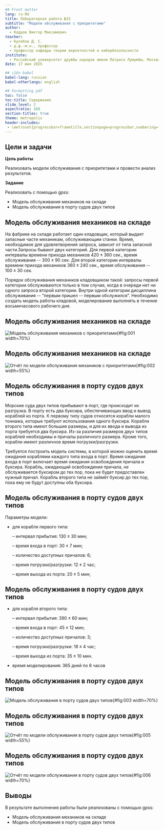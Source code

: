 ```yaml
---
## Front matter
lang: ru-RU
title: Лабораторная работа №15
subtitle: "Модели обслуживания с приоритетами"
author:
  - Кадров Виктор Максимович
teacher:
  - Кулябов Д. С.
  - д.ф.-м.н., профессор
  - профессор кафедры теории вероятностей и кибербезопасности 
institute:
  - Российский университет дружбы народов имени Патриса Лумумбы, Москва, Россия
date: 17 мая 2025

## i18n babel
babel-lang: russian
babel-otherlangs: english

## Formatting pdf
toc: false
toc-title: Содержание
slide_level: 2
aspectratio: 169
section-titles: true
theme: metropolis
header-includes:
 - \metroset{progressbar=frametitle,sectionpage=progressbar,numbering=fraction}
---
```


## Цели и задачи

**Цель работы**

Реализовать модели обслуживания с приоритетами и провести анализ результатов.

**Задание**

Реализовать с помощью gpss:

- Модель обслуживания механиков на складе
- Модель обслуживания в порту судов двух типов

## Модель обслуживания механиков на складе

На фабрике на складе работает один кладовщик, который выдает запасные части механикам, обслуживающим станки. Время, необходимое для удовлетворения запроса, зависит от типа запасной части.Запросы бывают двух категорий. Для первой категории интервалы времени прихода механиков $420 \pm 360$ сек., время обслуживания -- $300 \pm 90$ сек. Для второй категории интервалы времени прихода механиков $360 \pm 240$ сек., время обслуживания -- $100 \pm 30$ сек.

Порядок обслуживания механиков кладовщиком такой: запросы первой категории обслуживаются только в том случае, когда в очереди нет ни одного запроса второй категории. Внутри одной категории дисциплина обслуживания -- "первым пришел -- первым обслужился". Необходимо создать модель работы кладовой, моделирование выполнять в течение восьмичасового рабочего дня.

## Модель обслуживания механиков на складе

![Модель обслуживания механиков с приоритетами](image/1.png){#fig:001 width=70%}

## Модель обслуживания механиков на складе

![Отчёт по модели обслуживания механиков с приоритетами](image/2.png){#fig:002 width=55%}

## Модель обслуживания в порту судов двух типов

Морские суда двух типов прибывают в порт, где происходит их разгрузка. В порту есть два буксира, обеспечивающих ввод и вывод кораблей из порта. К первому типу судов относятся корабли малого тоннажа, которые требуют использования одного буксира. Корабли второго типа имеют большие размеры, и для их ввода и вывода из порта требуется два буксира. Из-за различия размеров двух типов кораблей необходимы и причалы различного размера. Кроме того, корабли имеют различное время погрузки/разгрузки. 

Требуется построить модель системы, в которой можно оценить время ожидания кораблями каждого типа входа в порт. Время ожидания входа в порт включает время ожидания освобождения причала и буксира. Корабль, ожидающий освобождения причала, не обслуживается буксиром до тех пор, пока не будет предоставлен нужный причал. Корабль второго типа не займёт буксир до тех пор, пока ему не будут доступны оба буксира.

## Модель обслуживания в порту судов двух типов

Параметры модели:

- для корабля первого типа:

  – интервал прибытия: $130 \pm 30$ мин;

  – время входа в порт: $30 \pm 7$ мин;

  – количество доступных причалов: 6;

  – время погрузки/разгрузки: $12 \pm 2$ час;

  – время выхода из порта: $20 \pm 5$ мин;
  
## Модель обслуживания в порту судов двух типов

- для корабля второго типа:

  – интервал прибытия: $390 \pm 60$ мин;

  – время входа в порт: $45 \pm 12$ мин;

  – количество доступных причалов: 3;

  – время погрузки/разгрузки: $18 \pm 4$ час;

  – время выхода из порта: $35 \pm 10$ мин.

- время моделирования: 365 дней по 8 часов

## Модель обслуживания в порту судов двух типов

![Модель обслуживания в порту судов двух типов](image/3.png){#fig:003 width=70%}


## Модель обслуживания в порту судов двух типов

![Отчёт по модели обслуживания в порту судов двух типов](image/4.png){#fig:005 width=55%}

## Модель обслуживания в порту судов двух типов

![Отчёт по модели обслуживания в порту судов двух типов](image/5.png){#fig:006 width=70%}

## Выводы

В результате выполнения работы были реализованы с помощью gpss:

- Модель обслуживания механиков на складе
- Модель обслуживания в порту судов двух типов